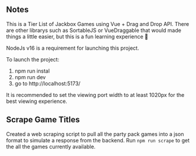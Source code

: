 ## Notes

This is a Tier List of Jackbox Games using Vue + Drag and Drop API. There are other librarys such as SortableJS or VueDraggable that would made things a little easier, but this is a fun learning experience 🙂

NodeJs v16 is a requirement for launching this project.

To launch the project:
1. npm run instal
2. npm run dev
3. go to http://localhost:5173/

It is recommended to set the viewing port width to at least 1020px for the best viewing experience. 

## Scrape Game Titles

Created a web scraping script to pull all the party pack games into a json format to simulate a response from the backend. 
Run `npm run scrape` to get the all the games currently available. 